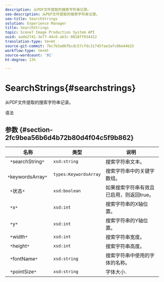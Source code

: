 ```yaml
---
description: 从PDF文件提取的搜索字符串记录。
seo-description: 从PDF文件提取的搜索字符串记录。
seo-title: SearchStrings
solution: Experience Manager
title: SearchStrings
topic: Scene7 Image Production System API
uuid: aade2741-3e77-44c6-ab3c-0810ff034412
translation-type: tm+mt
source-git-commit: 7bc7b3a86fbcdc57cfdc31745fae3afc06e44b15
workflow-type: tm+mt
source-wordcount: '91'
ht-degree: 13%

---
```



# SearchStrings{#searchstrings}

从PDF文件提取的搜索字符串记录。

语法

## 参数 {#section-2fc9bea56b6d4b72b80d4f04c5f9b862}

| 名称 | 类型 | 说明 |
|---|---|---|
| ` *`searchString`*` | `xsd:string` | 搜索字符串文本。 |
| ` *`keywordsArray`*` | `types:KeywordsArray` | 搜索字符串中的关键字数组。 |
| ` *`状态`*` | `xsd:boolean` | 如果搜索字符串有效且已启用，则返回true。 |
| ` *`x`*` | `xsd:int` | 搜索字符串的X轴位置。 |
| ` *`y`*` | `xsd:int` | 搜索字符串的Y轴位置。 |
| ` *`width`*` | `xsd:int` | 搜索字符串宽度。 |
| ` *`height`*` | `xsd:int` | 搜索字符串高度。 |
| ` *`fontName`*` | `xsd:string` | 搜索字符串中使用的字体的名称。 |
| ` *`pointSize`*` | `xsd:string` | 字体大小. |

